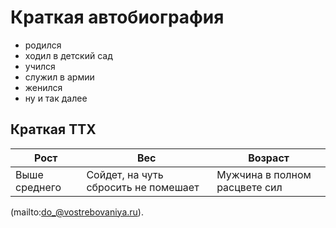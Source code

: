 # Краткая автобиография
- родился
- ходил в детский сад
- учился 
- служил в армии
- женился
- ну и так далее

## Краткая ТТХ
|Рост|Вес|Возраст|
|-|-|-|
|Выше среднего|Сойдет, на чуть сбросить не помешает|Мужчина в полном расцвете сил|

(mailto:do_@vostrebovaniya.ru).

